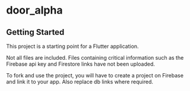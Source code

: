 # door_alpha

## Getting Started

This project is a starting point for a Flutter application.

Not all files are included. Files containing critical information such as the Firebase api key and Firestore links have not been uploaded.

To fork and use the project, you will have to create a project on Firebase and link it to your app. Also replace db links where required. 

